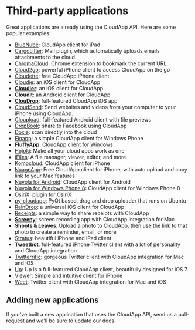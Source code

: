 # Third-party applications

Great applications are already using the CloudApp API. Here are some popular
examples:

* [BlueNube](http://itunes.apple.com/us/app/bluenube/id420282258?mt=8): CloudApp client for iPad
* [CargoLifter](http://www.chungwasoft.com/cargolifter/): Mail plugin, which automatically uploads emails attachments to the cloud.
* [ChromaCloud](https://chrome.google.com/webstore/detail/chromacloud/jdpfockeefnnnkdajngibkacghcbabfe): Chrome extension to bookmark the current URL.
* [Cloud2go](http://cloud2goapp.com/): powerful iPhone client to access CloudApp on the go
* [Cloudette](http://cloudetteapp.com/): free CloudApp iPhone client
* [Cloudie](http://getcloudie.com): an iOS client for CloudApp
* **[Cloudier](http://cloudierapp.com/)**: an iOS client for CloudApp
* **[Cloudit](https://play.google.com/store/apps/details?id=io.invaders.android.cloudit)**: an Android client for CloudApp
* **[ClouDrop](http://itunes.apple.com/us/app/cloudrop-for-cloudapp/id493848413?mt=8)**: full-featured CloudApp iOS app
* [CloudSend](http://www.trijstudios.com/cloudsend): Send websites and videos from your computer to your iPhone using CloudApp.
* [Cloupload](http://cloupload.gidix.net/): full-featured Android client with file previews
* [DropBook](http://itunes.apple.com/us/app/dropbook/id408384997?mt=12): share to Facebook using CloudApp
* [Doxie](http://www.getdoxie.com/): scan directly into the cloud
* [Finapp](http://www.windowsphone.com/en-gb/store/app/finapp/ec4ab022-bb0d-4805-87c5-c0967a33aa55): a simple CloudApp client for Windows Phone
* **[FluffyApp](http://fluffyapp.com/)**: CloudApp client for Windows
* [Hojoki](http://hojoki.com): Make all your cloud apps work as one
* [iFiles](http://www.ifilesapp.com): A file manager, viewer, editor, and more
* [Komocloud](http://itunes.apple.com/us/app/komocloud/id487186645?mt=8): CloudApp client for iPhone
* [NuageApp](http://nuage-app.com): Free CloudApp client for iPhone, with auto upload and copy link to your Mac features
* [Nuvola for Android](https://play.google.com/store/apps/details?id=com.eflatgames.cloudysky): CloudApp client for Android
* [Nuvola for Windows Phone 8](http://www.windowsphone.com/en-us/store/app/nuvola/e5255995-1bff-45ce-ba92-aa74dd35c278): CloudApp client for Windows Phone 8
* [OsiriX](http://software.kanteron.com/cloudapp/): plugin for OsiriX
* [py-cloudapp](https://github.com/abhinandh/py-cloudapp): PyQt based, drag and drop uploader that runs on Ubuntu
* [RainDrop](https://itunes.apple.com/app/raindrop-for-cloudapp/id674681667?mt=8): a universal iOS client for CloudApp
* [Receipts](http://www.tidalpool.ca/receipts/index.html): a simple way to share receipts with CloudApp
* **[Screeny](http://www.screenyapp.com/)**: screen recording app with CloudApp integration for Mac
* **[Shoots & Leaves](https://smartgoat.com/shoots-and-leaves/)**: Upload a photo to CloudApp, then use the link to that photo to create a reminder, email, or more
* [Stratus](http://www.getstratusapp.com/): beautiful iPhone and iPad client
* **[Tweetbot](http://tapbots.com/software/tweetbot/)**: full-featured iPhone Twitter client with a lot of personality and CloudApp integration
* [Twitterrific](http://twitterrific.com/): gorgeous Twitter client with CloudApp integration for Mac and iOS
* [Up](http://www.axiixc.com/apps/up/): Up is a full-featured CloudApp client, beautifully designed for iOS 7.
* [Viewer](https://itunes.apple.com/app/viewer-for-cloudapp/id674034026?mt=8): Simple and intuitive client for iPhone
* [Weet](http://weetapp.com/): Twitter client with CloudApp integration for Mac and iOS

## Adding new applications

If you've built a new application that uses the CloudApp API, send us a
pull-request and we'll be sure to update our docs.
